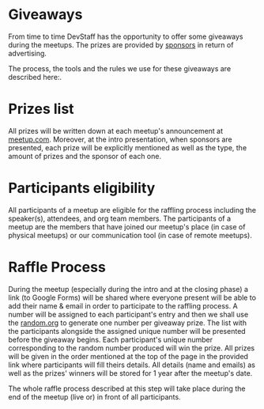 # Giveaways
From time to time DevStaff has the opportunity to offer some giveaways during the meetups. The prizes are provided by [sponsors](https://github.com/devstaff-crete/DevStaff-Heraklion/blob/master/Sponsors.md) in return of advertising.

The process, the tools and the rules we use for these giveaways are described here:.

# Prizes list
All prizes will be written down at each meetup's announcement at [meetup.com](https://www.meetup.com/devstaff/). Moreover, at the intro presentation, when sponsors are presented, each prize will be explicitly mentioned as well as the type, the amount of prizes and the sponsor of each one.

# Participants eligibility
All participants of a meetup are eligible for the raffling process including the speaker(s), attendees, and org team members. The participants of a meetup are the members that have joined our meetup's place (in case of physical meetups) or our communication tool (in case of remote meetups).

# Raffle Process
During the meetup (especially during the intro and at the closing phase) a link (to Google Forms) will be shared where everyone present will be able to add their name & email in order to participate to the raffling process. A number will be assigned to each participant's entry and then we shall use the [random.org](https://www.random.org/) to generate one number per giveaway prize. The list with the participants alongside the assigned unique number will be presented before the giveaway begins. Each participant's unique number corresponding to the random number produced will win the prize. All prizes will be given in the order mentioned at the top of the page in the provided link where participants will fill theirs details. All details (name and emails) as well as the prizes' winners will be stored for 1 year after the meetup's date.

The whole raffle process described at this step will take place during the end of the meetup (live or) in front of all participants.
